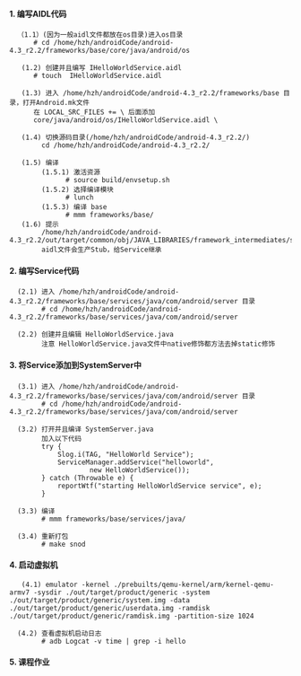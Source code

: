 #### 1. 编写AIDL代码
      （1.1）(因为一般aidl文件都放在os目录)进入os目录
          # cd /home/hzh/androidCode/android-4.3_r2.2/frameworks/base/core/java/android/os
          
       (1.2) 创建并且编写 IHelloWorldService.aidl
          # touch  IHelloWorldService.aidl
          
       (1.3) 进入 /home/hzh/androidCode/android-4.3_r2.2/frameworks/base 目录，打开Android.mk文件
          在 LOCAL_SRC_FILES += \ 后面添加
          core/java/android/os/IHelloWorldService.aidl \
          
       (1.4) 切换源码目录(/home/hzh/androidCode/android-4.3_r2.2/)
            cd /home/hzh/androidCode/android-4.3_r2.2/
            
       (1.5) 编译
            (1.5.1) 激活资源
                  # source build/envsetup.sh 
            (1.5.2) 选择编译模块
                  # lunch
            (1.5.3) 编译 base 
                  # mmm frameworks/base/
       (1.6) 提示
            /home/hzh/androidCode/android-4.3_r2.2/out/target/common/obj/JAVA_LIBRARIES/framework_intermediates/src/core/java/android/os/IHelloWorldService.java
            aidl文件会生产Stub，给Service继承
#### 2. 编写Service代码
      (2.1) 进入 /home/hzh/androidCode/android-4.3_r2.2/frameworks/base/services/java/com/android/server 目录
            # cd /home/hzh/androidCode/android-4.3_r2.2/frameworks/base/services/java/com/android/server
            
      (2.2) 创建并且编辑 HelloWorldService.java
            注意 HelloWorldService.java文件中native修饰都方法去掉static修饰
#### 3. 将Service添加到SystemServer中
      (3.1) 进入 /home/hzh/androidCode/android-4.3_r2.2/frameworks/base/services/java/com/android/server 目录
            # cd /home/hzh/androidCode/android-4.3_r2.2/frameworks/base/services/java/com/android/server
            
      (3.2) 打开并且编译 SystemServer.java
            加入以下代码
            try {
                Slog.i(TAG, "HelloWorld Service");
                ServiceManager.addService("helloworld",
                        new HelloWorldService());
            } catch (Throwable e) {
                reportWtf("starting HelloWorldService service", e);
            }
            
      (3.3) 编译
            # mmm frameworks/base/services/java/
            
      (3.4) 重新打包
            # make snod
            
#### 4. 启动虚拟机
       (4.1) emulator -kernel ./prebuilts/qemu-kernel/arm/kernel-qemu-armv7 -sysdir ./out/target/product/generic -system ./out/target/product/generic/system.img -data ./out/target/product/generic/userdata.img -ramdisk ./out/target/product/generic/ramdisk.img -partition-size 1024
      
      (4.2) 查看虚拟机启动日志
            # adb Logcat -v time | grep -i hello
#### 5. 课程作业
